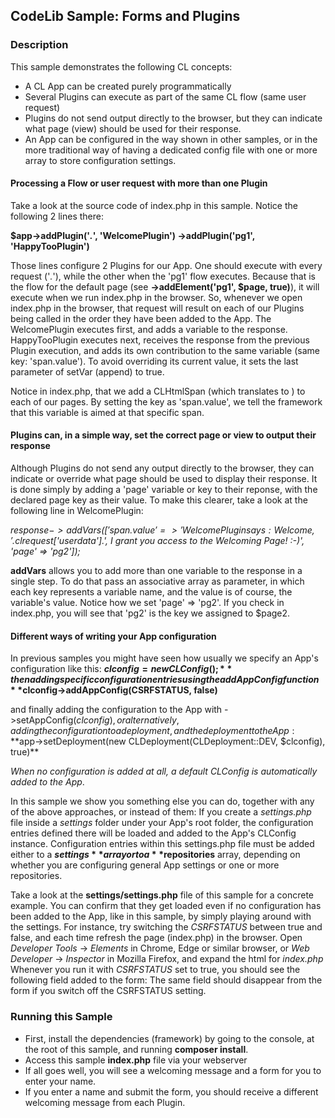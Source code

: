 ## CodeLib Sample: Forms and Plugins

### Description

This sample demonstrates the following CL concepts:
- A CL App can be created purely programmatically
- Several Plugins can execute as part of the same CL flow (same user request)
- Plugins do not send output directly to the browser, but they can indicate what page (view) should be used for their
  response.
- An App can be configured in the way shown in other samples, or in the more traditional way of having a dedicated 
  config file with one or more array to store configuration settings.


#### Processing a Flow or user request with more than one Plugin

Take a look at the source code of index.php in this sample.
Notice the following 2 lines there:

**$app->addPlugin('*.*', 'WelcomePlugin')
     ->addPlugin('pg1', 'HappyTooPlugin')**

Those lines configure 2 Plugins for our App. One should execute with every request ('*.*'), while the other when the 'pg1' 
flow executes. Because that is the flow for the default page (see **->addElement('pg1', $page, true)**), it will execute 
when we run index.php in the browser.
So, whenever we open index.php in the browser, that request will result on each of our Plugins being called in the order 
they have been added to the App. The WelcomePlugin executes first, and adds a variable to the response. HappyTooPlugin 
executes next, receives the response from the previous Plugin execution, and adds its own contribution to the same 
variable (same key: 'span.value'). To avoid overriding its current value, it sets the last parameter of setVar (append) 
to true.

Notice in index.php, that we add a CLHtmlSpan (which translates to <span>) to each of our pages. By setting the key as 
'span.value', we tell the framework that this variable is aimed at that specific span.

#### Plugins can, in a simple way, set the correct page or view to output their response

Although Plugins do not send any output directly to the browser, they can indicate or override what page should be used 
to display their response. It is done simply by adding a 'page' variable or key to their reponse, with the declared page 
key as their value. To make this clearer, take a look at the following line in WelcomePlugin:

_$response->addVars(['span.value' => 'WelcomePlugin says: Welcome, '.$clrequest['userdata'].', I grant you access to the Welcoming Page! :-)', 'page' => 'pg2']);_

**addVars** allows you to add more than one variable to the response in a single step. To do that pass an associative array 
as parameter, in which each key represents a variable name, and the value is of course, the variable's value.
Notice how we set 'page' => 'pg2'. If you check in index.php, you will see that 'pg2' is the key we assigned to $page2.

#### Different ways of writing your App configuration

In previous samples you might have seen how usually we specify an App's configuration like this:
**$clconfig = new CLConfig();**
then adding specific configuration entries using the addAppConfig function
**$clconfig->addAppConfig(CSRFSTATUS, false)**

and finally adding the configuration to the App with ->setAppConfig($clconfig), or alternatively, adding the 
configuration to a deployment, and the deployment to the App:
**$app->setDeployment(new CLDeployment(CLDeployment::DEV, $clconfig), true)**

_When no configuration is added at all, a default CLConfig is automatically added to the App_.

In this sample we show you something else you can do, together with any of the above approaches, or instead of them:
If you create a _settings.php_ file inside a _settings_ folder under your App's root folder, the configuration entries 
defined there will be loaded and added to the App's CLConfig instance.
Configuration entries within this settings.php file must be added either to a **$settings** array or to a **$repositories** array, 
depending on whether you are configuring general App settings or one or more repositories.

Take a look at the **settings/settings.php** file of this sample for a concrete example.
You can confirm that they get loaded even if no configuration has been added to the App, like in this sample, by simply 
playing around with the settings.
For instance, try switching the _CSRFSTATUS_ between true and false, and each time refresh the page (index.php) in the browser.
Open _Developer Tools_ -> _Elements_ in Chrome, Edge or similar browser, or _Web Developer_ -> _Inspector_ in Mozilla Firefox, 
and expand the html for _index.php_
Whenever you run it with _CSRFSTATUS_ set to true, you should see the following field added to the form:
**<input name="cl_xsrf_id" value="igucASsSlw55WQF" type="hidden" class="clhtmlinput">**
The same field should disappear from the form if you switch off the CSRFSTATUS setting.

### Running this Sample

- First, install the dependencies (framework) by going to the console, at the root of
  this sample, and running **composer install**.
- Access this sample **index.php** file via your webserver
- If all goes well, you will see a welcoming message and a form for you to enter your name.
- If you enter a name and submit the form, you should receive a different welcoming message from each Plugin.


